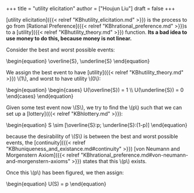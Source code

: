 +++
title = "utility elicitation"
author = ["Houjun Liu"]
draft = false
+++

[utility elicitation]({{< relref "KBhutility_elicitation.md" >}}) is the process to go from [Rational Preference]({{< relref "KBhrational_preference.md" >}})s to a [utility]({{< relref "KBhutility_theory.md" >}}) function. **Its a bad idea to use money to do this, because money is not linear.**

Consider the best and worst possible events:

\begin{equation}
\overline{S}, \underline{S}
\end{equation}

We assign the best event to have [utility]({{< relref "KBhutility_theory.md" >}}) \\(1\\), and worst to have utility \\(0\\):

\begin{equation}
\begin{cases}
U(\overline{S}) = 1 \\\\
U(\underline{S}) = 0
\end{cases}
\end{equation}

Given some test event now \\(S\\), we try to find the \\(p\\) such that we can set up a [lottery]({{< relref "KBhlottery.md" >}}):

\begin{equation}
S \sim [\overline{S}:p; \underline{S}:(1-p)]
\end{equation}

because the desirability of \\(S\\) is between the best and worst possible events, the [continuity]({{< relref "KBhuniqueness_and_existance.md#continuity" >}}) [von Neumann and Morgenstern Axiom]({{< relref "KBhrational_preference.md#von-neumann-and-morgenstern-axioms" >}}) states that this \\(p\\) exists.

Once this \\(p\\) has been figured, we then assign:

\begin{equation}
U(S) = p
\end{equation}
